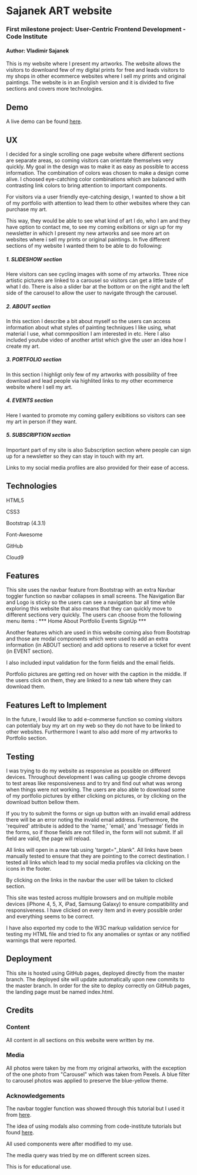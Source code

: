 # Sajanek ART website
### First milestone project: User-Centric Frontend Development - Code Institute

#### Author: Vladimir Sajanek
This is my website where I present my artworks. The website allows the visitors to downloand few of my digital prints for free and leads visitors to my shops in other ecommerce websites where I sell my prints and original paintings. The website is in an English version and it is divided to five sections and covers more technologies. 

## Demo
A live demo can be found [here](https://vladkosajanek.github.io/1-milestone-project/).


## UX
I decided for a single scrolling one page website where different sections are separate areas, so coming visitors can orientate themselves very quickly. My goal in the design was to make it as easy as possible to access information. The combination of colors was chosen to make a design come alive. I choosed eye-catching color combinations which are balanced with contrasting link colors to bring attention to important components.  

For visitors via a user friendly eye-catching design, I wanted to show a bit of my portfolio with attention to lead them to other websites where they can purchase my art.  

This way, they would be able to see what kind of art I do, who I am and they have option to contact me, to see my coming exibitions or sign up for my newsletter in which I present my new artworks and see more art on websites where i sell my prints or original paintings. In five different sections of my website I wanted them to be able to do following:
 
##### 1. SLIDESHOW section 
Here visitors can see cycling images with some of my artworks. Three nice artistic pictures are linked to a carousel so visitors can get a little taste of what I do.  There is also a slider bar at the bottom or on the right and the left side of the carousel to allow the user to navigate through the carousel.
##### 2. ABOUT section 
In this section I describe a bit about myself so the users can access information about what styles of painting techniques I like using, what material I use, what commposition I am interested in etc. Here I also included youtube video of another artist which give the user an idea how I create my art.
##### 3. PORTFOLIO section 
In this section I highligt only few of my artworks with possibility of free download and lead people via highlited links to my other ecommerce website where I sell my art.   
##### 4. EVENTS section
Here I wanted to promote my coming gallery exibitions so visitors can see my art in person if they want.
##### 5. SUBSCRIPTION section
Important part of my site is also Subscription section where people can sign up for a newsletter so they can stay in touch with my art.

Links to my social media profiles are also provided for their ease of access.

## Technologies
HTML5

CSS3

Bootstrap (4.3.1)

Font-Awesome

GitHub

Cloud9

## Features
This site uses the navbar feature from Bootstrap with an extra Navbar toggler function so navbar collapses in small screens. The Navigation Bar and Logo is sticky so the users can see a navigation bar all time while exploring this website that also means that they can quickly move to different sections very quickly. 
The users can choose from the following menu items : *** Home About Portfolio Events SignUp ***

Another features which are used in this website coming also from Bootstrap and those are modal components which were used to add an extra information (in ABOUT section) and add options to reserve a ticket for event (in EVENT section).

I also included input validation for the form fields and the email fields.

Portfolio pictures are getting red on hover with the caption in the middle. If the users click on them, they are linked to a new tab where they can download them. 


## Features Left to Implement
In the future, I would like to add e-commerse function so coming visitors can potentialy buy my art on my web so they do not have to be linked to other websites. 
Furthermore I want to also add more of my artworks to Portfolio section. 


## Testing

I was trying to do my website as responsive as possible on different devices. Throughout development I was calling up google chrome devops to test areas like responsiveness and to try and find out what was wrong when things were not working.
The users are also able to download some of my portfolio pictures by either clicking on pictures, or by clicking on the download button bellow them.

If you try to submit the forms or sign up button with an invalid email address there will be an error noting the invalid email address. Furthermore, the 'required' attribute is added to the 'name,' 'email,' and 'message' fields in the forms, so if those fields are not filled in, the form will not submit. If all field are valid, the page will reload.

All links will open in a new tab using 'target="_blank". All links have been manually tested to ensure that they are pointing to the correct destination. I tested all links which lead to my social media profiles via clicking on the icons in the footer. 

By clicking on the links in the navbar the user will be taken to clicked section. 

This site was tested across multiple browsers and on multiple mobile devices (iPhone 4, 5, X, iPad, Samsung Galaxy) to ensure compatibility and responsiveness.
I have clicked on every item and in every possible order and everything seems to be correct.

I have also exported my code to the W3C markup validation service for testing my HTML file and tried to fix any anomalies or syntax or any notified warnings that were reported.

## Deployment
This site is hosted using GitHub pages, deployed directly from the master branch. The deployed site will update automatically upon new commits to the master branch. 
In order for the site to deploy correctly on GitHub pages, the landing page must be named index.html.

## Credits
### Content
All content in all sections on this website were written by me.

### Media
All photos were taken by me from my original artworks, with the exception of the one photo from "Carousel" which was taken from Pexels. A blue filter to carousel photos was applied to preserve the blue-yellow theme.

### Acknowledgements
The navbar toggler function was showed through this tutorial but I used it from [here](https://getbootstrap.com/docs/4.0/components/modal/#events).

The idea of using modals also comming from code-institute tutorials but found [here](https://getbootstrap.com/docs/4.0/components/modal/#events).

All used components were after modified to my use.

The media query was tried by me on different screen sizes.

This is for educational use.
